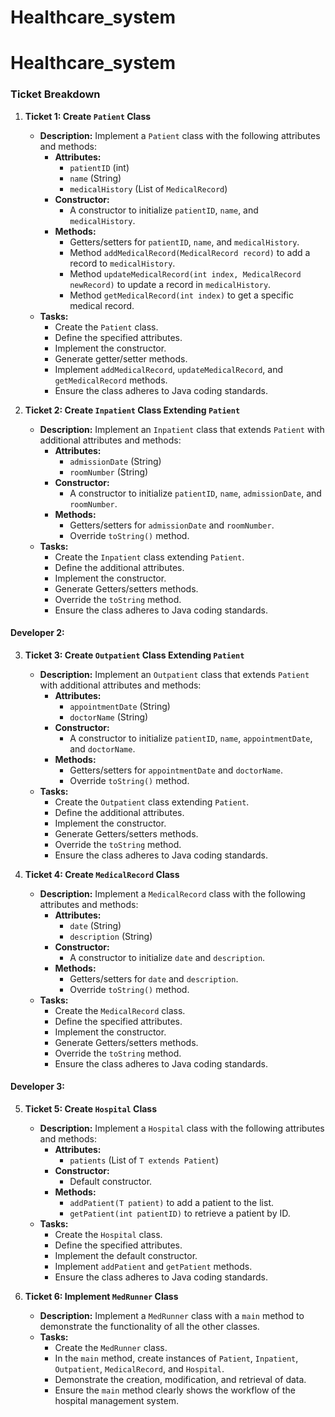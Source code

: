 # Healthcare_system

# Healthcare_system



### Ticket Breakdown



1. **Ticket 1: Create `Patient` Class**
   - **Description:** Implement a `Patient` class with the following attributes and methods:
     - **Attributes:**
       - `patientID` (int)
       - `name` (String)
       - `medicalHistory` (List of `MedicalRecord`)
     - **Constructor:**
       - A constructor to initialize `patientID`, `name`, and `medicalHistory`.
     - **Methods:**
       - Getters/setters for `patientID`, `name`, and `medicalHistory`.
       - Method `addMedicalRecord(MedicalRecord record)` to add a record to `medicalHistory`.
       - Method `updateMedicalRecord(int index, MedicalRecord newRecord)` to update a record in `medicalHistory`.
       - Method `getMedicalRecord(int index)` to get a specific medical record.
   - **Tasks:**
     - Create the `Patient` class.
     - Define the specified attributes.
     - Implement the constructor.
     - Generate getter/setter methods.
     - Implement `addMedicalRecord`, `updateMedicalRecord`, and `getMedicalRecord` methods.
     - Ensure the class adheres to Java coding standards.

2. **Ticket 2: Create `Inpatient` Class Extending `Patient`**
   - **Description:** Implement an `Inpatient` class that extends `Patient` with additional attributes and methods:
     - **Attributes:**
       - `admissionDate` (String)
       - `roomNumber` (String)
     - **Constructor:**
       - A constructor to initialize `patientID`, `name`, `admissionDate`, and `roomNumber`.
     - **Methods:**
       - Getters/setters for `admissionDate` and `roomNumber`.
       - Override `toString()` method.
   - **Tasks:**
     - Create the `Inpatient` class extending `Patient`.
     - Define the additional attributes.
     - Implement the constructor.
     - Generate Getters/setters methods.
     - Override the `toString` method.
     - Ensure the class adheres to Java coding standards.

#### **Developer 2:**

3. **Ticket 3: Create `Outpatient` Class Extending `Patient`**
   - **Description:** Implement an `Outpatient` class that extends `Patient` with additional attributes and methods:
     - **Attributes:**
       - `appointmentDate` (String)
       - `doctorName` (String)
     - **Constructor:**
       - A constructor to initialize `patientID`, `name`, `appointmentDate`, and `doctorName`.
     - **Methods:**
       - Getters/setters for `appointmentDate` and `doctorName`.
       - Override `toString()` method.
   - **Tasks:**
     - Create the `Outpatient` class extending `Patient`.
     - Define the additional attributes.
     - Implement the constructor.
     - Generate Getters/setters methods.
     - Override the `toString` method.
     - Ensure the class adheres to Java coding standards.

4. **Ticket 4: Create `MedicalRecord` Class**
   - **Description:** Implement a `MedicalRecord` class with the following attributes and methods:
     - **Attributes:**
       - `date` (String)
       - `description` (String)
     - **Constructor:**
       - A constructor to initialize `date` and `description`.
     - **Methods:**
       - Getters/setters for `date` and `description`.
       - Override `toString()` method.
   - **Tasks:**
     - Create the `MedicalRecord` class.
     - Define the specified attributes.
     - Implement the constructor.
     - Generate Getters/setters methods.
     - Override the `toString` method.
     - Ensure the class adheres to Java coding standards.

#### **Developer 3:**

5. **Ticket 5: Create `Hospital` Class**
   - **Description:** Implement a `Hospital` class with the following attributes and methods:
     - **Attributes:**
       - `patients` (List of `T extends Patient`)
     - **Constructor:**
       - Default constructor.
     - **Methods:**
       - `addPatient(T patient)` to add a patient to the list.
       - `getPatient(int patientID)` to retrieve a patient by ID.
   - **Tasks:**
     - Create the `Hospital` class.
     - Define the specified attributes.
     - Implement the default constructor.
     - Implement `addPatient` and `getPatient` methods.
     - Ensure the class adheres to Java coding standards.

6. **Ticket 6: Implement `MedRunner` Class**
   - **Description:** Implement a `MedRunner` class with a `main` method to demonstrate the functionality of all the other classes.
   - **Tasks:**
     - Create the `MedRunner` class.
     - In the `main` method, create instances of `Patient`, `Inpatient`, `Outpatient`, `MedicalRecord`, and `Hospital`.
     - Demonstrate the creation, modification, and retrieval of data.
     - Ensure the `main` method clearly shows the workflow of the hospital management system.

